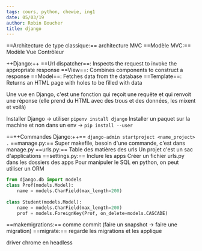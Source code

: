 ```yaml
---
tags: cours, python, chewie, ing1
date: 05/03/19
author: Robin Boucher
title: django
---
```


==Architecture de type classique:== architecture MVC
==Modèle MVC:== Modèle Vue Contrôleur

++Django:++
==Url dispatcher==: Inspects the request to invoke the appropriate response
==View==: Combines components to construct a response
==Model==: Fetches data from the database
==Template==: Returns an HTML page with holes to be filled with data

Une vue en Django, c'est une fonction qui reçoit une requête et qui renvoit une réponse (elle prend du HTML avec des trous et des données, les mixent et voilà)

Installer Django -> utiliser `pipenv install django`
Installer un paquet sur la machine et non dans un env -> `pip install --user`

==++Commandes Django:++==
`django-admin startproject <name_project> .`
==manage.py:== Super makefile, besoin d'une commande, c'est dans manage.py
==urls.py:== Table des matières des urls
Un projet c'est un sac d'applications
==settings.py:== Inclure les apps
Créer un fichier urls.py dans les dossiers des apps
Pour manipuler le SQL en python, on peut utiliser un ORM

```python
from django.db import models
class Prof(models.Model):
    name = models.CharField(max_length=200)
    
class Student(models.Model):
    name = models.CharField(max_length=200)
    prof = models.ForeignKey(Prof, on_delete=models.CASCADE)
```
==makemigrations:== comme commit (faire un snapshot -> faire une migration)
==migrate:== regarde les migrations et les applique

driver chrome en headless